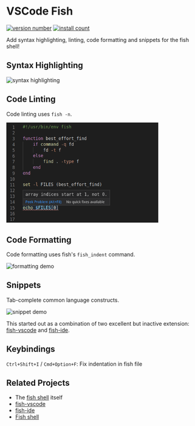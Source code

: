 # VSCode Fish

[![version number](https://img.shields.io/visual-studio-marketplace/v/bmalehorn.vscode-fish)](https://marketplace.visualstudio.com/items?itemName=bmalehorn.vscode-fish)
[![install count](https://img.shields.io/visual-studio-marketplace/i/bmalehorn.vscode-fish)](https://marketplace.visualstudio.com/items?itemName=bmalehorn.vscode-fish)

Add syntax highlighting, linting, code formatting and snippets for the fish shell!

## Syntax Highlighting

<img src="https://github.com/bmalehorn/vscode-fish/raw/HEAD/highlighting.png" alt="syntax highlighting" width="400"/>

## Code Linting

Code linting uses `fish -n`.

<img src="https://github.com/bmalehorn/vscode-fish/raw/HEAD/linting.png" alt="linting" width="400"/>

## Code Formatting

Code formatting uses fish's `fish_indent` command.

<img src="https://github.com/bmalehorn/vscode-fish/raw/HEAD/formatting-demo.gif" alt="formatting demo" width="400"/>

## Snippets

Tab-complete common language constructs.

<img src="https://github.com/bmalehorn/vscode-fish/raw/HEAD/snippet-demo.gif" alt="snippet demo" width="400"/>

This started out as a combination of two excellent but inactive extension:
[fish-vscode](https://marketplace.visualstudio.com/items?itemName=skyapps.fish-vscode)
and
[fish-ide](https://marketplace.visualstudio.com/items?itemName=lunaryorn.fish-ide).

## Keybindings

`Ctrl+Shift+I` / `Cmd+Option+F`: Fix indentation in fish file

## Related Projects

- The [fish shell](https://fishshell.com) itself
- [fish-vscode](https://marketplace.visualstudio.com/items?itemName=skyapps.fish-vscode)
- [fish-ide](https://marketplace.visualstudio.com/items?itemName=skyapps.fish-vscode)
- [Fish shell](https://marketplace.visualstudio.com/items?itemName=gio00.fish)
